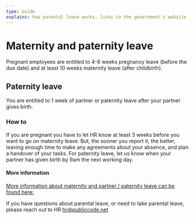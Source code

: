 ```yaml
---
type: Guide
explains: how parental leave works. links to the government's website for detailed information
---
```


# Maternity and paternity leave

Pregnant employees are entitled to 4-6 weeks pregnancy leave (before the due date)
and at least 10 weeks maternity leave (after childbirth).

## Paternity leave

You are entitled to 1 week of partner or paternity leave after your partner gives birth.

### How to

If you are pregnant you have to let HR know at least 3 weeks before you want to go on maternity
leave. But, the sooner you report it, the better, leaving enough time to make any
agreements about your absence, and plan a handover of your tasks. For paternity leave, let us know
when your partner has given birth by 9am the next working day.

#### More information

[More information about maternity and partner / paternity leave can be found here:](https://business.gov.nl/regulation/leave-schemes/)

If you have questions about parental leave, or need to take parental leave, please reach out to HR <hr@publiccode.net>
